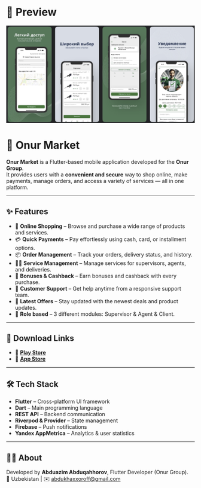 # 📱 Preview
<p align="center">
  <img src="assets/screenshots/preview.png" alt="App Preview"/>
</p>

# 🏪 Onur Market

**Onur Market** is a Flutter-based mobile application developed for the **Onur Group**.  
It provides users with a **convenient and secure** way to shop online, make payments, manage orders, and access a variety of services — all in one platform.

---

## ✨ Features

- 🛒 **Online Shopping** – Browse and purchase a wide range of products and services.  
- 💳 **Quick Payments** – Pay effortlessly using cash, card, or installment options.  
- 📦 **Order Management** – Track your orders, delivery status, and history.  
- 🧑‍💼 **Service Management** – Manage services for supervisors, agents, and deliveries.  
- 🎁 **Bonuses & Cashback** – Earn bonuses and cashback with every purchase.  
- 💬 **Customer Support** – Get help anytime from a responsive support team.  
- 📰 **Latest Offers** – Stay updated with the newest deals and product updates.
- 📰 **Role based** –  3 different modules: Supervisor & Agent & Client.   

---

## 🔗 Download Links

- 📱 [**Play Store**](https://play.google.com/store/apps/details?id=uz.sectorsoft.onuragent&pcampaignid=web_share)  
- 🍎 [**App Store**](https://apps.apple.com/uz/app/onur-group/id6738658032)

---

## 🛠️ Tech Stack

- **Flutter** – Cross-platform UI framework  
- **Dart** – Main programming language  
- **REST API** – Backend communication  
- **Riverpod & Provider** – State management  
- **Firebase** – Push notifications  
- **Yandex AppMetrica** – Analytics & user statistics  

---

## 👨‍💻 About

Developed by **Abduazim Abduqahhorov**, Flutter Developer (Onur Group).  
📍 Uzbekistan | ✉️ [abdukhaxxoroff@gmail.com](mailto:abdukhaxxoroff@gmail.com)
